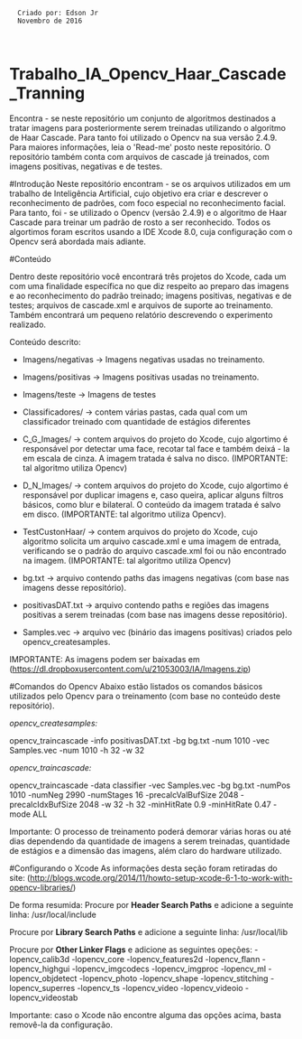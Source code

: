       Criado por: Edson Jr                 
      Novembro de 2016                     
      

        


# Trabalho_IA_Opencv_Haar_Cascade_Tranning

Encontra - se neste repositório um conjunto de algoritmos destinados a tratar imagens para posteriormente serem treinadas utilizando o algoritmo de Haar Cascade. Para tanto foi utilizado o Opencv na sua versão 2.4.9. Para maiores informações, leia o 'Read-me' posto neste repositório. O repositório também conta com arquivos de cascade já treinados, com imagens positivas, negativas e de testes. 


#Introdução
Neste repositório encontram - se os arquivos utilizados em um trabalho de Inteligência Artificial, cujo objetivo era criar e 
descrever o reconhecimento de padrões, com foco especial no reconhecimento facial. Para tanto, foi - se utilizado o Opencv (versão 2.4.9) e o algoritmo de Haar Cascade para treinar um padrão de rosto a ser reconhecido. Todos os algortimos foram escritos usando a IDE Xcode 8.0, cuja configuração com o Opencv será abordada mais adiante.

#Conteúdo

Dentro deste repositório você encontrará três projetos do Xcode, cada um com uma finalidade específica no que diz respeito ao 
preparo das imagens e ao reconhecimento do padrão treinado; imagens positivas, negativas e de testes; arquivos de cascade.xml e arquivos de suporte ao treinamento. Também encontrará um pequeno relatório descrevendo o experimento realizado. 

Conteúdo descrito:

- Imagens/negativas -> Imagens negativas usadas no treinamento.
- Imagens/positivas -> Imagens positivas usadas no treinamento.
- Imagens/teste -> Imagens de testes
- Classificadores/  -> contem várias pastas, cada qual com um classificador treinado com quantidade de estágios diferentes
- C_G_Images/ -> contem arquivos do projeto do Xcode, cujo algortimo é responsável por detectar uma face, recotar tal face e também deixá - la em escala de cinza. A imagem tratada é salva no disco. (IMPORTANTE: tal algoritmo utiliza Opencv)
- D_N_Images/ -> contem arquivos do projeto do Xcode, cujo algortimo é responsável por duplicar imagens e, caso queira, aplicar alguns filtros básicos, como blur e bilateral. O conteúdo da imagem tratada é salvo em disco. (IMPORTANTE: tal algoritmo utiliza Opencv).
- TestCustonHaar/ -> contem arquivos do projeto do Xcode, cujo algoritmo solicita um arquivo cascade.xml e uma imagem de entrada, verificando se o padrão do arquivo cascade.xml foi ou não encontrado na imagem. (IMPORTANTE: tal algoritmo utiliza Opencv)

- bg.txt -> arquivo contendo paths das imagens negativas (com base nas imagens desse repositório).
- positivasDAT.txt -> arquivo contendo paths e regiões das imagens positivas a serem treinadas (com base nas imagens desse repositório).

- Samples.vec -> arquivo vec (binário das imagens positivas) criados pelo opencv_createsamples.

IMPORTANTE: As imagens podem ser baixadas em (https://dl.dropboxusercontent.com/u/21053003/IA/Imagens.zip) 


#Comandos do Opencv
Abaixo estão listados os comandos básicos utilizados pelo Opencv para o treinamento (com base no conteúdo deste repositório).

*opencv_createsamples:* 

opencv_traincascade -info positivasDAT.txt -bg bg.txt -num 1010 -vec Samples.vec  -num 1010 -h 32 -w 32


*opencv_traincascade:*

opencv_traincascade -data classifier -vec Samples.vec -bg bg.txt -numPos 1010 -numNeg 2990  -numStages 16 -precalcValBufSize 2048 -precalcIdxBufSize 2048 -w 32 -h 32 -minHitRate 0.9 -minHitRate  0.47 -mode ALL 

Importante: O processo de treinamento poderá demorar várias horas ou até dias dependendo da quantidade de imagens a serem treinadas, quantidade de estágios e a dimensão das imagens, além claro do hardware utilizado.



#Configurando o Xcode 
As informações desta seção foram retiradas do site: (http://blogs.wcode.org/2014/11/howto-setup-xcode-6-1-to-work-with-opencv-libraries/)

De forma resumida: 
Procure por **Header Search Paths** e adicione a seguinte linha: /usr/local/include

Procure por **Library Search Paths** e adicione a seguinte linha:  /usr/local/lib

Procure por **Other Linker Flags** e adicione as seguintes opeções: -lopencv_calib3d -lopencv_core -lopencv_features2d -lopencv_flann -lopencv_highgui -lopencv_imgcodecs -lopencv_imgproc -lopencv_ml -lopencv_objdetect -lopencv_photo -lopencv_shape -lopencv_stitching -lopencv_superres -lopencv_ts -lopencv_video -lopencv_videoio -lopencv_videostab

Importante: caso o Xcode não encontre alguma das opções acima, basta removê-la da configuração.



